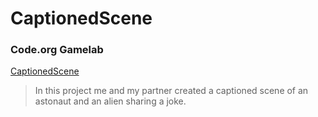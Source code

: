 # CaptionedScene
### Code.org Gamelab
[CaptionedScene](https://github.com/JacksonDoherty1/CaptionedScene/edit/main/README.md)
>In this project me and my partner created a captioned scene of an astonaut and an alien sharing a joke.
